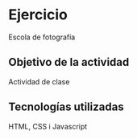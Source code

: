 # Ejercicio
Escola de fotografía
## Objetivo de la actividad
Actividad de clase
## Tecnologías utilizadas
HTML, CSS i Javascript
